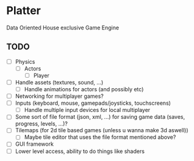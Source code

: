 # Platter
Data Oriented House exclusive Game Engine

## TODO
- [ ] Physics
    - [ ] Actors
        - [ ] Player
- [ ] Handle assets (textures, sound, ...)
    - [ ] Handle animations for actors (and possibly etc)
- [ ] Networking for multiplayer games?
- [ ] Inputs (keyboard, mouse, gamepads/joysticks, touchscreens)
    - [ ] Handle multiple input devices for local multiplayer
- [ ] Some sort of file format (json, xml, ...) for saving game data (saves, progress, levels, ...)?
- [ ] Tilemaps (for 2d tile based games (unless u wanna make 3d aswell))
    - [ ] Maybe tile editor that uses the file format mentioned above?
- [ ] GUI framework
- [ ] Lower level access, ability to do things like shaders